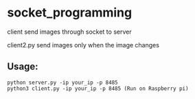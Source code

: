 # socket_programming
client send images through socket to server

client2.py send images only when the image changes

## Usage:
    python server.py -ip your_ip -p 8485
    python3 client.py -ip your_ip -p 8485 (Run on Raspberry pi)

